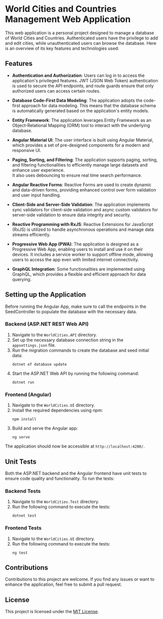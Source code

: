 # World Cities and Countries Management Web Application

This web application is a personal project designed to manage a database of World Cities and Countries. Authenticated users have the privilege to add and edit cities, while unauthenticated users can browse the database. Here is an overview of its key features and technologies used:

## Features

- **Authentication and Authorization**: Users can log in to access the application's privileged features. JWT (JSON Web Token) authentication is used to secure the API endpoints, and route guards ensure that only authorized users can access certain routes.

- **Database Code-First Data Modeling**: The application adopts the code-first approach for data modeling. This means that the database schema is automatically generated based on the application's entity models.

- **Entity Framework**: The application leverages Entity Framework as an Object-Relational Mapping (ORM) tool to interact with the underlying database.

- **Angular Material UI**: The user interface is built using Angular Material, which provides a set of pre-designed components for a modern and responsive UI.

- **Paging, Sorting, and Filtering**: The application supports paging, sorting, and filtering functionalities to efficiently manage large datasets and enhance user experience. 																													
It also uses debouncing to ensure real time search performance.

- **Angular Reactive Forms**: Reactive Forms are used to create dynamic and data-driven forms, providing enhanced control over form validation and user input handling.

- **Client-Side and Server-Side Validation**: The application implements sync validators for client-side validation and async custom validators for server-side validation to ensure data integrity and security.

- **Reactive Programming with RxJS**: Reactive Extensions for JavaScript (RxJS) is utilized to handle asynchronous operations and manage data streams efficiently.

- **Progressive Web App (PWA)**: The application is designed as a Progressive Web App, enabling users to install and use it on their devices. It includes a service worker to support offline mode, allowing users to access the app even with limited internet connectivity.

- **GraphQL Integration**: Some functionalities are implemented using GraphQL, which provides a flexible and efficient approach for data querying.

## Setting up the Application

Before running the Angular App, make sure to call the endpoints in the SeedController to populate the database with the necessary data.

### Backend (ASP.NET REST Web API)

1. Navigate to the `WorldCities.API` directory.
2. Set up the necessary database connection string in the `appsettings.json` file.
3. Run the migration commands to create the database and seed initial data:
   ```
   dotnet ef database update
   ```
4. Start the ASP.NET Web API by running the following command:
   ```
   dotnet run
   ```

### Frontend (Angular)

1. Navigate to the `WorldCities.UI` directory.
2. Install the required dependencies using npm:
   ```
   npm install
   ```
3. Build and serve the Angular app:
   ```
   ng serve
   ```

The application should now be accessible at `http://localhost:4200/`.

## Unit Tests

Both the ASP.NET backend and the Angular frontend have unit tests to ensure code quality and functionality. To run the tests:

### Backend Tests

1. Navigate to the `WorldCities.Test` directory.
2. Run the following command to execute the tests:
   ```
   dotnet test
   ```

### Frontend Tests

1. Navigate to the `WorldCities.UI` directory.
2. Run the following command to execute the tests:
   ```
   ng test
   ```

## Contributions

Contributions to this project are welcome. If you find any issues or want to enhance the application, feel free to submit a pull request.

## License

This project is licensed under the [MIT License](LICENSE).


